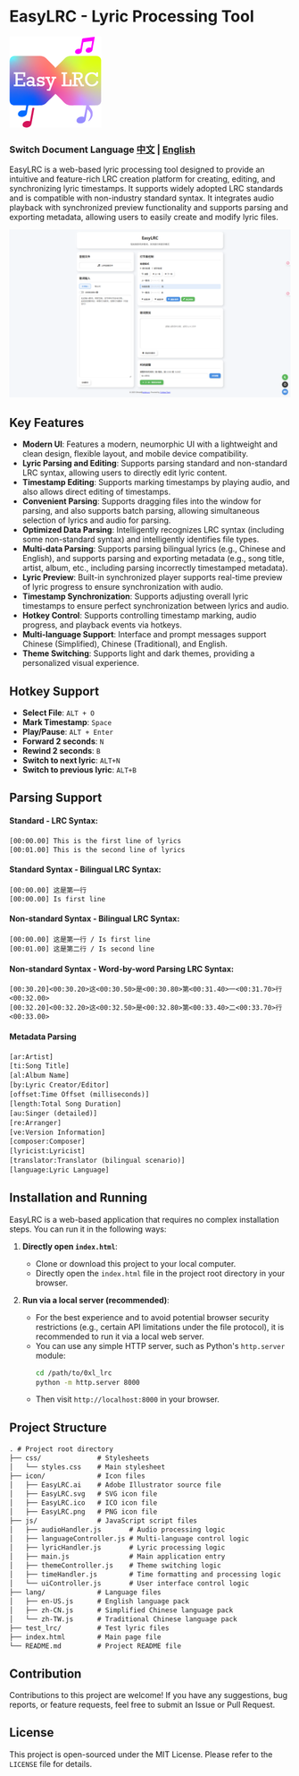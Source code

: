 # EasyLRC - Lyric Processing Tool

![ICON](icon/EasyLRC.png)

### Switch Document Language [中文](README_CN.md) | [English](README.md)

EasyLRC is a web-based lyric processing tool designed to provide an intuitive and feature-rich LRC creation platform for creating, editing, and synchronizing lyric timestamps. It supports widely adopted LRC standards and is compatible with non-industry standard syntax. It integrates audio playback with synchronized preview functionality and supports parsing and exporting metadata, allowing users to easily create and modify lyric files.

![Pages](EasyLRC_A_Light.png)

## Key Features

- **Modern UI**: Features a modern, neumorphic UI with a lightweight and clean design, flexible layout, and mobile device compatibility.
- **Lyric Parsing and Editing**: Supports parsing standard and non-standard LRC syntax, allowing users to directly edit lyric content.
- **Timestamp Editing**: Supports marking timestamps by playing audio, and also allows direct editing of timestamps.
- **Convenient Parsing**: Supports dragging files into the window for parsing, and also supports batch parsing, allowing simultaneous selection of lyrics and audio for parsing.
- **Optimized Data Parsing**: Intelligently recognizes LRC syntax (including some non-standard syntax) and intelligently identifies file types.
- **Multi-data Parsing**: Supports parsing bilingual lyrics (e.g., Chinese and English), and supports parsing and exporting metadata (e.g., song title, artist, album, etc., including parsing incorrectly timestamped metadata).
- **Lyric Preview**: Built-in synchronized player supports real-time preview of lyric progress to ensure synchronization with audio.
- **Timestamp Synchronization**: Supports adjusting overall lyric timestamps to ensure perfect synchronization between lyrics and audio.
- **Hotkey Control**: Supports controlling timestamp marking, audio progress, and playback events via hotkeys.
- **Multi-language Support**: Interface and prompt messages support Chinese (Simplified), Chinese (Traditional), and English.
- **Theme Switching**: Supports light and dark themes, providing a personalized visual experience.

## Hotkey Support

- **Select File**: `ALT + O`
- **Mark Timestamp**: `Space`
- **Play/Pause**: `ALT + Enter`
- **Forward 2 seconds**: `N`
- **Rewind 2 seconds**: `B`
- **Switch to next lyric**: `ALT+N`
- **Switch to previous lyric**: `ALT+B`

## Parsing Support

#### Standard - LRC Syntax:
```lrc
[00:00.00] This is the first line of lyrics
[00:01.00] This is the second line of lyrics
```
#### Standard Syntax - Bilingual LRC Syntax:
```lrc
[00:00.00] 这是第一行
[00:00.00] Is first line
```
#### Non-standard Syntax - Bilingual LRC Syntax:

```lrc
[00:00.00] 这是第一行 / Is first line
[00:01.00] 这是第二行 / Is second line
```
#### Non-standard Syntax - Word-by-word Parsing LRC Syntax:

```lrc
[00:30.20]<00:30.20>这<00:30.50>是<00:30.80>第<00:31.40>一<00:31.70>行<00:32.00>
[00:32.20]<00:32.20>这<00:32.50>是<00:32.80>第<00:33.40>二<00:33.70>行<00:33.00>
```

#### Metadata Parsing
 ```txt
 [ar:Artist]
[ti:Song Title]
[al:Album Name]
[by:Lyric Creator/Editor]
[offset:Time Offset (milliseconds)]
[length:Total Song Duration]
[au:Singer (detailed)]
[re:Arranger]
[ve:Version Information]
[composer:Composer]
[lyricist:Lyricist]
[translator:Translator (bilingual scenario)]
[language:Lyric Language]
```

## Installation and Running

EasyLRC is a web-based application that requires no complex installation steps. You can run it in the following ways:

1.  **Directly open `index.html`**:
    - Clone or download this project to your local computer.
    - Directly open the `index.html` file in the project root directory in your browser.

2.  **Run via a local server (recommended)**:
    - For the best experience and to avoid potential browser security restrictions (e.g., certain API limitations under the file protocol), it is recommended to run it via a local web server.
    - You can use any simple HTTP server, such as Python's `http.server` module:
        ```bash
        cd /path/to/0xl_lrc
        python -m http.server 8000
        ```
    - Then visit `http://localhost:8000` in your browser.

## Project Structure

```
. # Project root directory  
├── css/              # Stylesheets
│   └── styles.css    # Main stylesheet
├── icon/             # Icon files
│   ├── EasyLRC.ai    # Adobe Illustrator source file
│   ├── EasyLRC.svg   # SVG icon file
│   ├── EasyLRC.ico   # ICO icon file
│   ├── EasyLRC.png   # PNG icon file
├── js/               # JavaScript script files
│   ├── audioHandler.js       # Audio processing logic
│   ├── languageController.js # Multi-language control logic
│   ├── lyricHandler.js       # Lyric processing logic
│   ├── main.js               # Main application entry
│   ├── themeController.js    # Theme switching logic
│   ├── timeHandler.js        # Time formatting and processing logic
│   └── uiController.js       # User interface control logic
├── lang/             # Language files
│   ├── en-US.js      # English language pack
│   ├── zh-CN.js      # Simplified Chinese language pack
│   └── zh-TW.js      # Traditional Chinese language pack
├── test_lrc/         # Test lyric files
├── index.html        # Main page file
└── README.md         # Project README file
```

## Contribution

Contributions to this project are welcome! If you have any suggestions, bug reports, or feature requests, feel free to submit an Issue or Pull Request.

## License

This project is open-sourced under the MIT License. Please refer to the `LICENSE` file for details.